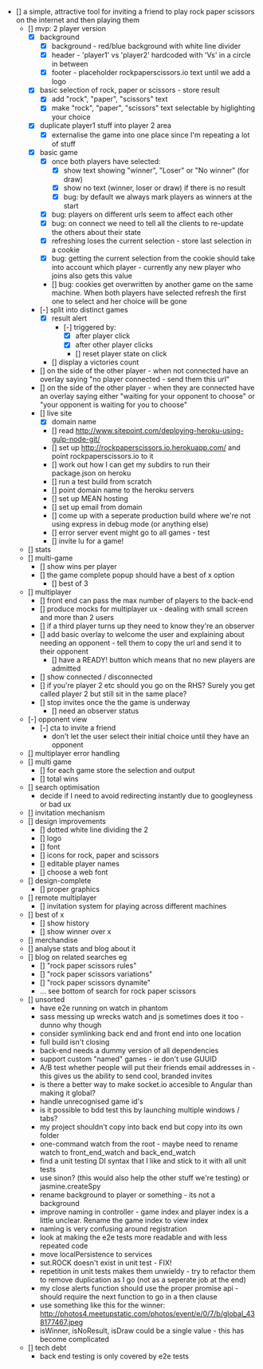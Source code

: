 - [] a simple, attractive tool for inviting a friend to play rock paper scissors on the internet and then playing them
	- [] mvp: 2 player version
		- [x] background
			- [x] background - red/blue background with white line divider
			- [x] header - 'player1' vs 'player2' hardcoded with 'Vs' in a circle in between
			- [x] footer - placeholder rockpaperscissors.io text until we add a logo
		- [x] basic selection of rock, paper or scissors - store result
			- [x] add "rock", "paper", "scissors" text
			- [x] make "rock", "paper", "scissors" text selectable by higlighting your choice
		- [x] duplicate player1 stuff into player 2 area
			- [x] externalise the game into one place since I'm repeating a lot of stuff
		- [x] basic game
			- [x] once both players have selected:
				- [x] show text showing "winner", "Loser" or "No winner" (for draw)
				- [x] show no text (winner, loser or draw) if there is no result
				- [x] bug: by default we always mark players as winners at the start
			- [x] bug: players on different urls seem to affect each other
			- [x] bug: on connect we need to tell all the clients to re-update the others about their state
			- [x] refreshing loses the current selection - store last selection in a cookie
			- [x] bug: getting the current selection from the cookie should take into account which player - currently any new player who joins also gets this value
			- [] bug: cookies get overwritten by another game on the same machine. When both players have selected refresh the first one to select and her choice will be gone
		- [-] split into distinct games
			- [x] result alert
				- [-] triggered by:
					- [x] after player click
					- [x] after other player clicks
					- [] reset player state on click
			- [] display a victories count
		- [] on the side of the other player - when not connected have an overlay saying "no player connected - send them this url"
		- [] on the side of the other player - when they are connected have an overlay saying either "waiting for your opponent to choose" or "your opponent is waiting for you to choose"
		- [] live site
			- [x] domain name
			- [] read http://www.sitepoint.com/deploying-heroku-using-gulp-node-git/
			- [] set up http://rockpaperscissors.io.herokuapp.com/ and point rockpaperscissors.io to it
			- [] work out how I can get my subdirs to run their package.json on heroku
			- [] run a test build from scratch
			- [] point domain name to the heroku servers
			- [] set up MEAN hosting
			- [] set up email from domain
			- [] come up with a seperate production build where we're not using express in debug mode (or anything else)
			- [] error server event might go to all games - test
			- [] invite lu for a game!
	- [] stats
	- [] multi-game
		- [] show wins per player
		- [] the game complete popup should have a best of x option
			- [] best of 3
	- [] multiplayer
		- [] front end can pass the max number of players to the back-end
		- [] produce mocks for multiplayer ux - dealing with small screen and more than 2 users
		- [] if a third player turns up they need to know they're an observer
		- [] add basic overlay to welcome the user and explaining about needing an opponent - tell them to copy the url and send it to their opponent
			- [] have a READY! button which means that no new players are admitted
		- [] show connected / disconnected
		- [] if you're player 2 etc should you go on the RHS? Surely you get called player 2 but still sit in the same place?
		- [] stop invites once the the game is underway
			- [] need an observer status
	- [-] opponent view
		- [-] cta to invite a friend
			- don't let the user select their initial choice until they have an opponent
	- [] multiplayer error handling
	- [] multi game
		- [] for each game store the selection and output
		- [] total wins
	- [] search optimisation
		- decide if I need to avoid redirecting instantly due to googleyness or bad ux
	- [] invitation mechanism
	- [] design improvements
		- [] dotted white line dividing the 2
		- [] logo
		- [] font
		- [] icons for rock, paper and scissors
		- [] editable player names
		- [] choose a web font
	- [] design-complete
		- [] proper graphics
	- [] remote multiplayer
		- [] invitation system for playing across different machines
	- [] best of x
		- [] show history
		- [] show winner over x
	- [] merchandise
	- [] analyse stats and blog about it
	- [] blog on related searches eg
		- [] "rock paper scissors rules"
		- [] "rock paper scissors variations"
		- [] "rock paper scissors dynamite"
		- ... see bottom of search for rock paper scissors
	- [] unsorted
		- have e2e running on watch in phantom
		- sass messing up wrecks watch and js sometimes does it too - dunno why though
		- consider symlinking back end and front end into one location
		- full build isn't closing
		- back-end needs a dummy version of all dependencies
		- support custom "named" games - ie don't use GUUID
		- A/B test whether people will put their friends email addresses in - this gives us the ability to send cool, branded invites
		- is there a better way to make socket.io accesible to Angular than making it global?
		- handle unrecognised game id's
		- is it possible to bdd test this by launching multiple windows / tabs?
		- my project shouldn't copy into back end but copy into its own folder
		- one-command watch from the root - maybe need to rename watch to front_end_watch and back_end_watch
		- find a unit testing DI syntax that I like and stick to it with all unit tests
		- use sinon? (this would also help the other stuff we're testing) or jasmine.createSpy
		- rename background to player or something - its not a background
		- improve naming in controller - game index and player index is a little unclear. Rename the game index to view index
		- naming is very confusing around registration
		- look at making the e2e tests more readable and with less repeated code
		- move localPersistence to services
		- sut.ROCK doesn't exist in unit test - FIX!
		- repetition in unit tests makes them unwieldy - try to refactor them to remove duplication as I go (not as a seperate job at the end)
		- my close alerts function should use the proper promise api - should require the next function to go in a then clause
		- use something like this for the winner: http://photos4.meetupstatic.com/photos/event/e/0/7/b/global_438177467.jpeg
		- isWinner, isNoResult, isDraw could be a single value - this has become complicated
	- [] tech debt
		- back end testing is only covered by e2e tests
